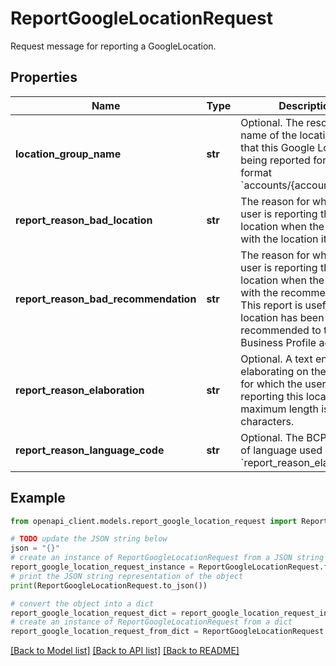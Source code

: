 # ReportGoogleLocationRequest

Request message for reporting a GoogleLocation.

## Properties

Name | Type | Description | Notes
------------ | ------------- | ------------- | -------------
**location_group_name** | **str** | Optional. The resource name of the location group that this Google Location is being reported for, in the format &#x60;accounts/{account_id}&#x60;. | [optional] 
**report_reason_bad_location** | **str** | The reason for which the user is reporting this location when the issue is with the location itself. | [optional] 
**report_reason_bad_recommendation** | **str** | The reason for which the user is reporting this location when the issue is with the recommendation. This report is useful if the location has been recommended to the Business Profile account. | [optional] 
**report_reason_elaboration** | **str** | Optional. A text entry for elaborating on the reason for which the user is reporting this location. The maximum length is 512 characters. | [optional] 
**report_reason_language_code** | **str** | Optional. The BCP 47 code of language used in &#x60;report_reason_elaboration&#x60;. | [optional] 

## Example

```python
from openapi_client.models.report_google_location_request import ReportGoogleLocationRequest

# TODO update the JSON string below
json = "{}"
# create an instance of ReportGoogleLocationRequest from a JSON string
report_google_location_request_instance = ReportGoogleLocationRequest.from_json(json)
# print the JSON string representation of the object
print(ReportGoogleLocationRequest.to_json())

# convert the object into a dict
report_google_location_request_dict = report_google_location_request_instance.to_dict()
# create an instance of ReportGoogleLocationRequest from a dict
report_google_location_request_from_dict = ReportGoogleLocationRequest.from_dict(report_google_location_request_dict)
```
[[Back to Model list]](../README.md#documentation-for-models) [[Back to API list]](../README.md#documentation-for-api-endpoints) [[Back to README]](../README.md)


